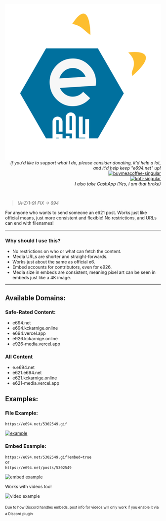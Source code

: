 <img  align="left" alt="e694" src="./icon.svg">

<p align="right">
  <br>
  <i>If you'd like to support what I do, please consider donating, it'd help a lot, and it'd help keep "e694.net" up!</i>
  <br>
  <a href="https://www.buymeacoffee.com/kckarnige" target="_blank">
    <img alt="buymeacoffee-singular" height="40" src="https://cdn.jsdelivr.net/npm/@intergrav/devins-badges@3/assets/compact/donate/buymeacoffee-singular_vector.svg">
  </a>
  <br>
  <a href="https://ko-fi.com/kckarnige" target="_blank">
    <img alt="kofi-singular" height="40" src="https://cdn.jsdelivr.net/npm/@intergrav/devins-badges@3/assets/compact/donate/kofi-singular_vector.svg">
  </a>
  <br>
  <i>I also take <a href="https://cash.app/$kckarnige">CashApp</a> (Yes, I am that broke)</i>
</p>

<br>

>*(A-Z/1-9) FIX -> 694*

For anyone who wants to send someone an e621 post. Works just like official means, just more consistent and flexible! No restrictions, and URLs can end with filenames!

----

### Why should I use this?

- No restrictions on who or what can fetch the content.
- Media URLs are shorter and straight-forwards.
- Works just about the same as official e6.
- Embed accounts for contributors, even for e926.
- Media size in embeds are consistent, meaning pixel art can be seen in embeds just like a 4K image.

----

## Available Domains:

### Safe-Rated Content:

- e694.net
- e694.kckarnige.online
- e694.vercel.app
- e926.kckarnige.online
- e926-media.vercel.app

### All Content

- e.e694.net
- e621.e694.net
- e621.kckarnige.online
- e621-media.vercel.app

## Examples:

### File Example:

`https://e694.net/5302549.gif`

[![example](https://e694.net/5302549.gif)](https://e694.net/5302549.gif)

### Embed Example:

`https://e694.net/5302549.gif?embed=true`  
or  
`https://e694.net/posts/5302549`

![embed example](https://e694.net/embed_example.png)

Works with videos too!

![video example](https://e694.net/video_example.png)

<sub>Due to how Discord handles embeds, post info for videos will only work if you enable it via a Discord plugin 